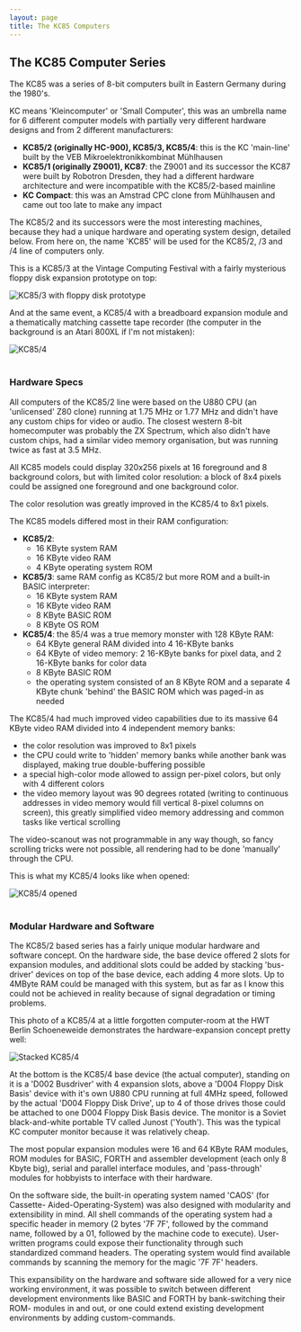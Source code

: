 ```yaml
---
layout: page
title: The KC85 Computers
---
```


## The KC85 Computer Series

The KC85 was a series of 8-bit computers built in Eastern
Germany during the 1980's.
 
KC means 'Kleincomputer' or 'Small Computer', this was an umbrella name
for 6 different computer models with partially very different hardware 
designs and from 2 different manufacturers:

- **KC85/2 (originally HC-900), KC85/3, KC85/4**: this is the KC 'main-line' built 
by the VEB Mikroelektronikkombinat Mühlhausen
- **KC85/1 (originally Z9001), KC87**: the Z9001 and its successor the KC87
were built by Robotron Dresden, they had a different hardware architecture
and were incompatible with the KC85/2-based mainline
- **KC Compact**: this was an Amstrad CPC clone from Mühlhausen and came out too
late to make any impact

The KC85/2 and its successors were the most interesting machines, because they had 
a unique hardware and operating system design, detailed below.
From here on, the name 'KC85' will be used for the KC85/2, /3 and /4 line
of computers only.

This is a KC85/3 at the Vintage Computing Festival with a fairly mysterious 
floppy disk expansion prototype on top:

![KC85/3 with floppy disk prototype](images/vintage_computing_festival_3.jpg)

And at the same event, a KC85/4 with a breadboard expansion module and a
thematically matching cassette tape recorder (the computer in the background
is an Atari 800XL if I'm not mistaken):

![KC85/4](images/vintage_computing_festival_4.jpg)
<br><br>

### Hardware Specs

All computers of the KC85/2 line were based on the U880 CPU 
(an 'unlicensed' Z80 clone) running at 1.75 MHz or 1.77 MHz and didn't
have any custom chips for video or audio. The closest western 8-bit
homecomputer was probably the ZX Spectrum, which also didn't have custom
chips, had a similar video memory organisation, but was running twice as
fast at 3.5 MHz.

All KC85 models could display 320x256 pixels at 16 foreground and 8 background
colors, but with limited color resolution: a block of 8x4 pixels could be 
assigned one foreground and one background color.

The color resolution was greatly improved in the KC85/4 to 8x1 pixels. 

The KC85 models differed most in their RAM configuration:

- **KC85/2**: 
    - 16 KByte system RAM
    - 16 KByte video RAM
    - 4 KByte operating system ROM
- **KC85/3**: same RAM config as KC85/2 but
more ROM and a built-in BASIC interpreter:
    - 16 KByte system RAM
    - 16 KByte video RAM
    - 8 KByte BASIC ROM
    - 8 KByte OS ROM
- **KC85/4**: the 85/4 was a true memory monster with 128 KByte RAM:
    - 64 KByte general RAM divided into 4 16-KByte banks 
    - 64 KByte of video memory: 2 16-KByte banks for pixel data,
      and 2 16-KByte banks for color data
    - 8 KByte BASIC ROM
    - the operating system consisted of an 8 KByte ROM
      and a separate 4 KByte chunk 'behind' the BASIC ROM which was
      paged-in as needed

The KC85/4 had much improved video capabilities due to its massive 64 KByte
video RAM divided into 4 independent memory banks:

- the color resolution was improved to 8x1 pixels
- the CPU could write to 'hidden' memory banks while another bank was 
displayed, making true double-buffering possible
- a special high-color mode allowed to assign per-pixel colors, but only
with 4 different colors
- the video memory layout was 90 degrees rotated (writing to continuous 
addresses in video memory would fill vertical 8-pixel columns on screen), this
greatly simplified video memory addressing and common tasks like vertical
scrolling

The video-scanout was not programmable in any way though, so fancy scrolling 
tricks were not possible, all rendering had to be done 'manually' through 
the CPU.

This is what my KC85/4 looks like when opened:

![KC85/4 opened](images/kc85_4_inside.jpg)
<br><br>

### Modular Hardware and Software

The KC85/2 based series has a fairly unique modular hardware and software
concept. On the hardware side, the base device offered 2 slots for expansion
modules, and additional slots could be added by stacking 'bus-driver' devices
on top of the base device, each adding 4 more slots. Up to 4MByte RAM could 
be managed with this system, but as far as I know this could not be achieved
in reality because of signal degradation or timing problems.

This photo of a KC85/4 at a little forgotten computer-room at the HWT 
Berlin Schoeneweide demonstrates the hardware-expansion concept pretty well:

![Stacked KC85/4](images/hwt_schoeneweide.jpg)

At the bottom is the KC85/4 base device (the actual computer), standing on it
is a 'D002 Busdriver' with 4 expansion slots, above a 'D004 Floppy Disk Basis'
device with it's own U880 CPU running at full 4MHz speed, followed by the
actual 'D004 Floppy Disk Drive', up to 4 of those drives those could be attached
to one D004 Floppy Disk Basis device. The monitor is a Soviet black-and-white
portable TV called Junost ('Youth'). This was the typical KC computer monitor
because it was relatively cheap.

The most popular expansion modules were 16 and 64 KByte RAM modules, 
ROM modules for BASIC, FORTH and assembler development (each only 8 Kbyte big), 
serial and parallel interface modules, and 'pass-through' modules for hobbyists to
interface with their hardware.

On the software side, the built-in operating system named 'CAOS' (for Cassette-
Aided-Operating-System) was also designed with modularity and extensibility
in mind. All shell commands of the operating system had a specific
header in memory (2 bytes '7F 7F', followed by the command name, followed by 
a 01, followed by the machine code to execute). User-written programs could
expose their functionality through such standardized command headers. The 
operating system would find available commands by scanning the
memory for the magic '7F 7F' headers.

This expansibility on the hardware and software side allowed for a very 
nice working environment, it was possible to switch between different
development environments like BASIC and FORTH by bank-switching their ROM-
modules in and out, or one could extend existing development environments
by adding custom-commands.


